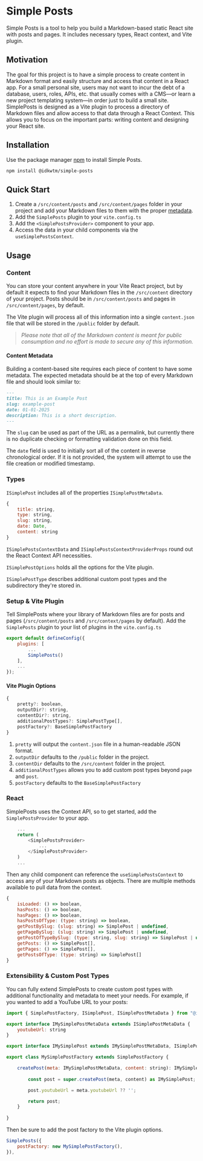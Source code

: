 # Simple Posts

Simple Posts is a tool to help you build a Markdown-based static React site with posts and pages. It includes necessary types, React context, and Vite plugin.

## Motivation

The goal for this project is to have a simple process to create content in Markdown format and easily structure and access that content in a React app. For a small personal site, users may not want to incur the debt of a database, users, roles, APIs, etc. that usually comes with a CMS—or learn a new project templating system—in order just to build a small site. SimplePosts is designed as a Vite plugin to process a directory of Markdown files and allow access to that data through a React Context. This allows you to focus on the important parts: writing content and designing your React site.

## Installation

Use the package manager [npm](https://npmjs.com) to install Simple Posts.

```bash
npm install @idkwtm/simple-posts
```

## Quick Start

1. Create a `/src/content/posts` and `/src/content/pages` folder in your project and add your Markdown files to them with the proper [metadata](#content-metadata).
2. Add the `SimplePosts` plugin to your `vite.config.ts`
3. Add the `<SimplePostsProvider>` component to your app.
4. Access the data in your child components via the `useSimplePostsContext`.

## Usage

### Content

You can store your content anywhere in your Vite React project, but by default it expects to find your Markdown files in the `/src/content` directory of your project. Posts should be in `/src/content/posts` and pages in `/src/content/pages`, by default.

The Vite plugin will process all of this information into a single `content.json` file that will be stored in the `/public` folder by default.

> *Please note that all of the Markdown content is meant for public consumption and no effort is made to secure any of this information.*

#### Content Metadata

Building a content-based site requires each piece of content to have some metadata. The expected metadata should be at the top of every Markdown file and should look similar to:

```md
---
title: This is an Example Post
slug: example-post
date: 01-01-2025
description: This is a short description.
---
```

The `slug` can be used as part of the URL as a permalink, but currently there is no duplicate checking or formatting validation done on this field.

The `date` field is used to initially sort all of the content in reverse chronological order. If it is not provided, the system will attempt to use the file creation or modified timestamp.

### Types

`ISimplePost` includes all of the properties `ISimplePostMetaData`.

```js
{
    title: string,
    type: string,
    slug: string,
    date: Date,
    content: string
}
```

`ISimplePostsContextData` and `ISimplePostsContextProviderProps` round out the React Context API necessities.

`ISimplePostOptions` holds all the options for the Vite plugin.

`ISimplePostType` describes additional custom post types and the subdirectory they're stored in.

### Setup & Vite Plugin

Tell SimplePosts where your library of Markdown files are for posts and pages (`/src/content/posts` and `/src/context/pages` by default). Add the `SimplePosts` plugin to your list of plugins in the `vite.config.ts`

```js
export default defineConfig({
    plugins: [
        ...
        SimplePosts()
    ],
    ...
});
```

#### Vite Plugin Options

```js
{
    pretty?: boolean,
    outputDir?: string,
    contentDir?: string,
    additionalPostTypes?: SimplePostType[],
    postFactory?: BaseSimplePostFactory
}
```

1. `pretty` will output the `content.json` file in a human-readable JSON format.
2. `outputDir` defaults to the `/public` folder in the project.
3. `contentDir` defaults to the `/src/content` folder in the project.
4. `additionalPostTypes` allows you to add custom post types beyond `page` and `post`.
5. `postFactory` defaults to the `BaseSimplePostFactory`

### React

SimplePosts uses the Context API, so to get started, add the `SimplePostsProvider` to your app.

```js
    ...
    return (
        <SimplePostsProvider>
            ...
        </SimplePostsProvider>
    )
    ...
```

Then any child component can reference the `useSimplePostsContext` to access any of your Markdown posts as objects. There are multiple methods available to pull data from the context.

```js
{
    isLoaded: () => boolean,
    hasPosts: () => boolean,
    hasPages: () => boolean,
    hasPostsOfType: (type: string) => boolean,
    getPostBySlug: (slug: string) => SimplePost | undefined,
    getPageBySlug: (slug: string) => SimplePost | undefined,
    getPostOfTypeBySlug: (type: string, slug: string) => SimplePost | undefined,
    getPosts: () => SimplePost[],
    getPages: () => SimplePost[],
    getPostsOfType: (type: string) => SimplePost[]
}
```

### Extensibility & Custom Post Types

You can fully extend SimplePosts to create custom post types with additional functionality and metadata to meet your needs. For example, if you wanted to add a YouTube URL to your posts:

```js
import { SimplePostFactory, ISimplePost, ISimplePostMetaData } from "@idkwtm/simple-posts";

export interface IMySimplePostMetaData extends ISimplePostMetaData {
    youtubeUrl: string
}

export interface IMySimplePost extends IMySimplePostMetaData, ISimplePost {}

export class MySimplePostFactory extends SimplePostFactory {

    createPost(meta: IMySimplePostMetaData, content: string): IMySimplePost {
        
        const post = super.createPost(meta, content) as IMySimplePost;

        post.youtubeUrl = meta.youtubeUrl ?? '';

        return post;
    }
    
}
```

Then be sure to add the post factory to the Vite plugin options.

```js
SimplePosts({
    postFactory: new MySimplePostFactory(),
}),
```